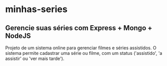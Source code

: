 # minhas-series
## Gerencie suas séries com Express + Mongo + NodeJS

Projeto de um sistema online para gerenciar filmes e séries assistidos. O sistema permite cadastrar uma série ou filme, com um status ('assistido', 'a assistir' ou 'ver mais tarde').
